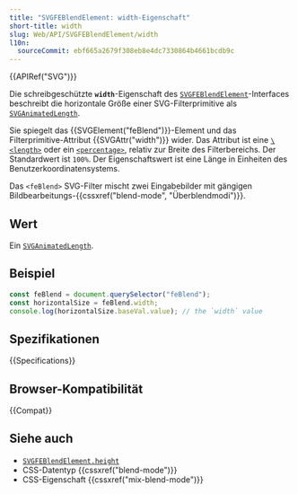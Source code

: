 ```yaml
---
title: "SVGFEBlendElement: width-Eigenschaft"
short-title: width
slug: Web/API/SVGFEBlendElement/width
l10n:
  sourceCommit: ebf665a2679f308eb8e4dc7330864b4661bcdb9c
---
```


{{APIRef("SVG")}}

Die schreibgeschützte **`width`**-Eigenschaft des [`SVGFEBlendElement`](/de/docs/Web/API/SVGFEBlendElement)-Interfaces beschreibt die horizontale Größe einer SVG-Filterprimitive als [`SVGAnimatedLength`](/de/docs/Web/API/SVGAnimatedLength).

Sie spiegelt das {{SVGElement("feBlend")}}-Element und das Filterprimitive-Attribut {{SVGAttr("width")}} wider. Das Attribut ist eine [`\<length>`](/de/docs/Web/SVG/Content_type#length) oder ein [`<percentage>`](/de/docs/Web/SVG/Content_type#percentage), relativ zur Breite des Filterbereichs. Der Standardwert ist `100%`. Der Eigenschaftswert ist eine Länge in Einheiten des Benutzerkoordinatensystems.

Das `<feBlend>` SVG-Filter mischt zwei Eingabebilder mit gängigen Bildbearbeitungs-{{cssxref("blend-mode", "Überblendmodi")}}.

## Wert

Ein [`SVGAnimatedLength`](/de/docs/Web/API/SVGAnimatedLength).

## Beispiel

```js
const feBlend = document.querySelector("feBlend");
const horizontalSize = feBlend.width;
console.log(horizontalSize.baseVal.value); // the `width` value
```

## Spezifikationen

{{Specifications}}

## Browser-Kompatibilität

{{Compat}}

## Siehe auch

- [`SVGFEBlendElement.height`](/de/docs/Web/API/SVGFEBlendElement/height)
- CSS-Datentyp {{cssxref("blend-mode")}}
- CSS-Eigenschaft {{cssxref("mix-blend-mode")}}
